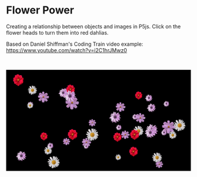 # Flower Power #

Creating a relationship between objects and images in P5js. Click on the flower heads to turn them into red dahlias.

Based on Daniel Shiffman's Coding Train video example:
https://www.youtube.com/watch?v=i2C1hrJMwz0

</br>
<p align="center">
  <img src="images/screenShot.png" width="750px"/>
</p>
